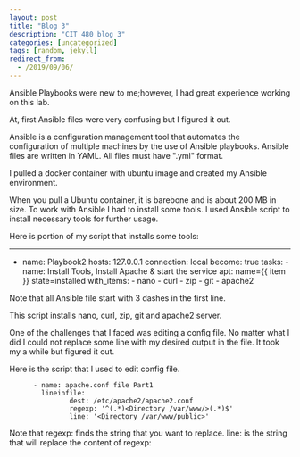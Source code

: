 ```yaml
---
layout: post
title: "Blog 3"
description: "CIT 480 blog 3"
categories: [uncategorized]
tags: [random, jekyll]
redirect_from:
  - /2019/09/06/
---
```

Ansible Playbooks were new to me;however, I had great experience working on this lab.

At, first Ansible files were very confusing but I figured it out.

Ansible is a configuration management tool that automates the configuration of multiple machines by the use of Ansible playbooks. Ansible files are written in YAML. All files must have ".yml" format.

I pulled a docker container with ubuntu image and created my Ansible environment.

When you pull a Ubuntu container, it is barebone and is about 200 MB in size. To work with Ansible I had to install some tools. I used Ansible script to install necessary tools for further usage.

Here is portion of my script that installs some tools:


---
- name: Playbook2
  hosts: 127.0.0.1
  connection: local
  become: true
  tasks:
          - name: Install Tools, Install Apache & start the service
            apt: name={{ item }} state=installed
            with_items:
                    - nano
                    - curl
                    - zip
                    - git
                    - apache2

Note that all Ansible file start with 3 dashes in the first line.

This script installs nano, curl, zip, git and apache2 server.  


One of the challenges that I faced was editing a config file. No matter what I did I could not replace some line with my desired output in the file. It took my a while but figured it out.

Here is the script that I used to edit config file.

          - name: apache.conf file Part1
            lineinfile:
                   dest: /etc/apache2/apache2.conf
                   regexp: '^(.*)<Directory /var/www/>(.*)$'
                   line: '<Directory /var/www/public>'

Note that regexp: finds the string that you want to replace. line: is the string that will replace the content of regexp:


